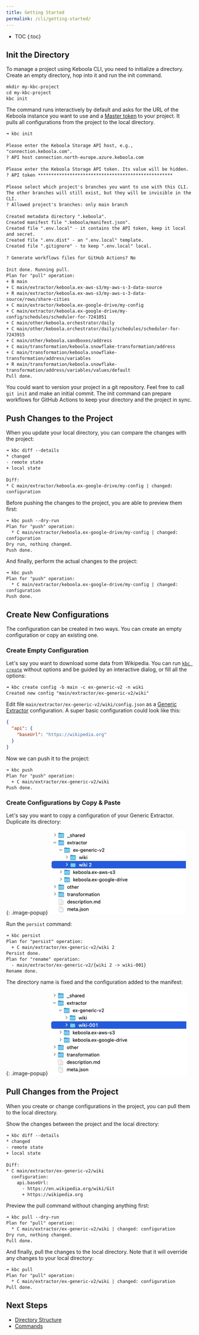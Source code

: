 ```yaml
---
title: Getting Started
permalink: /cli/getting-started/
---
```


* TOC
{:toc}

## Init the Directory

To manage a project using Keboola CLI, you need to initialize a directory. Create an empty directory, hop into it and run
the init command.

```
mkdir my-kbc-project
cd my-kbc-project
kbc init
```

The command runs interactively by default and asks for the URL of the Keboola instance you want to use and
a [Master token](https://help.keboola.com/management/project/tokens/#master-tokens) to your project. It pulls all 
configurations from the project to the local directory.

```
➜ kbc init

Please enter the Keboola Storage API host, e.g., "connection.keboola.com".
? API host connection.north-europe.azure.keboola.com

Please enter the Keboola Storage API token. Its value will be hidden.
? API token ***************************************************

Please select which project's branches you want to use with this CLI.
The other branches will still exist, but they will be invisible in the CLI.
? Allowed project's branches: only main branch

Created metadata directory ".keboola".
Created manifest file ".keboola/manifest.json".
Created file ".env.local" - it contains the API token, keep it local and secret.
Created file ".env.dist" - an ".env.local" template.
Created file ".gitignore" - to keep ".env.local" local.

? Generate workflows files for GitHub Actions? No

Init done. Running pull.
Plan for "pull" operation:
+ B main
+ C main/extractor/keboola.ex-aws-s3/my-aws-s-3-data-source
+ R main/extractor/keboola.ex-aws-s3/my-aws-s-3-data-source/rows/share-cities
+ C main/extractor/keboola.ex-google-drive/my-config
+ C main/extractor/keboola.ex-google-drive/my-config/schedules/scheduler-for-7241051
+ C main/other/keboola.orchestrator/daily
+ C main/other/keboola.orchestrator/daily/schedules/scheduler-for-7243915
+ C main/other/keboola.sandboxes/address
+ C main/transformation/keboola.snowflake-transformation/address
+ C main/transformation/keboola.snowflake-transformation/address/variables
+ R main/transformation/keboola.snowflake-transformation/address/variables/values/default
Pull done.
```

You could want to version your project in a git repository. Feel free to call `git init` and make an initial commit.
The init command can prepare workflows for GitHub Actions to keep your directory and the project in sync. 

## Push Changes to the Project

When you update your local directory, you can compare the changes with the project:

```
➜ kbc diff --details
* changed
- remote state
+ local state

Diff:
* C main/extractor/keboola.ex-google-drive/my-config | changed: configuration
```

Before pushing the changes to the project, you are able to preview them first:

```
➜ kbc push --dry-run
Plan for "push" operation:
  * C main/extractor/keboola.ex-google-drive/my-config | changed: configuration
Dry run, nothing changed.
Push done.
```

And finally, perform the actual changes to the project:

```
➜ kbc push
Plan for "push" operation:
  * C main/extractor/keboola.ex-google-drive/my-config | changed: configuration
Push done.
```

## Create New Configurations

The configuration can be created in two ways. You can create an empty configuration or copy an existing one.

### Create Empty Configuration
Let's say you want to download some data from Wikipedia. You can run [`kbc create`](/cli/commands/create-config/) 
without options and be guided by an interactive dialog, or fill all the options:

```
➜ kbc create config -b main -c ex-generic-v2 -n wiki
Created new config "main/extractor/ex-generic-v2/wiki"
```

Edit file `main/extractor/ex-generic-v2/wiki/config.json` as 
a [Generic Extractor](/extend/generic-extractor/) configuration. A super basic 
configuration could look like this:

```json
{
  "api": {
    "baseUrl": "https://wikipedia.org"
  }
}
```

Now we can push it to the project:

```
➜ kbc push
Plan for "push" operation:
  + C main/extractor/ex-generic-v2/wiki
Push done.
```

### Create Configurations by Copy & Paste

Let's say you want to copy a configuration of your Generic Extractor. Duplicate its directory:

{: .image-popup}
![Screenshot -- Duplicate a configuration directory](/cli/getting-started/configurations-copy-1.jpg)

Run the `persist` command:

```
➜ kbc persist
Plan for "persist" operation:
  + C main/extractor/ex-generic-v2/wiki 2
Persist done.
Plan for "rename" operation:
  - main/extractor/ex-generic-v2/{wiki 2 -> wiki-001}
Rename done.
```

The directory name is fixed and the configuration added to the manifest:

{: .image-popup}
![Screenshot -- Fixed configuration directory](/cli/getting-started/configurations-copy-2.jpg)

## Pull Changes from the Project

When you create or change configurations in the project, you can pull them to the local directory.

Show the changes between the project and the local directory:

```
➜ kbc diff --details
* changed
- remote state
+ local state

Diff:
* C main/extractor/ex-generic-v2/wiki
  configuration:
    api.baseUrl:
      - https://en.wikipedia.org/wiki/Git
      + https://wikipedia.org
```

Preview the pull command without changing anything first:

```
➜ kbc pull --dry-run
Plan for "pull" operation:
  * C main/extractor/ex-generic-v2/wiki | changed: configuration
Dry run, nothing changed.
Pull done.
```

And finally, pull the changes to the local directory. Note that it will override any changes to your local directory:

```
➜ kbc pull
Plan for "pull" operation:
  * C main/extractor/ex-generic-v2/wiki | changed: configuration
Pull done.
```

## Next Steps

- [Directory Structure](/cli/structure/)
- [Commands](/cli/commands/)
